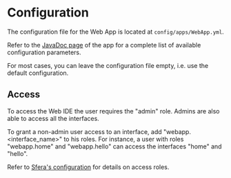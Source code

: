 # Configuration

The configuration file for the Web App is located at `config/apps/WebApp.yml`.

Refer to the [JavaDoc page](./apidocs/index.html) of the app for a complete list of available configuration parameters.

For most cases, you can leave the configuration file empty, i.e. use the default configuration.

## Access

To access the Web IDE the user requires the "admin" role. Admins are also able to access all the interfaces.

To grant a non-admin user access to an interface, add "webapp.&lt;interface_name&gt;" to his roles. For instance, a user with roles "webapp.home" and "webapp.hello" can access the interfaces "home" and "hello".

Refer to [Sfera's configuration](../../sfera/configuration.html#Remote_access) for details on access roles. 
